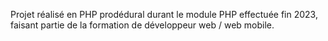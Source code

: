 Projet réalisé en PHP prodédural durant le module PHP effectuée fin 2023, faisant partie de la formation de développeur web / web mobile.
